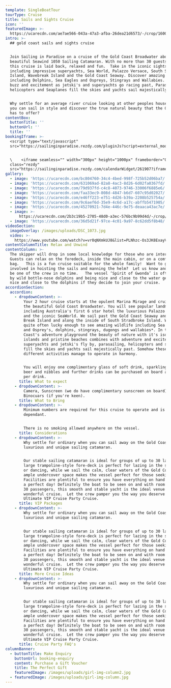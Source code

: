 ```yaml
---
template: SingleBoatTour
tourType: Cruise
title: Sails and Sights Cruise
icon: ''
featuredImage: >-
  https://ucarecdn.com/ae7ae566-043a-47a3-afba-26dea21d6573/-/crop/1600x966/0,234/-/preview/
intro: >-
  ## gold coast sails and sights cruise


  Join Sailing in Paradise on a cruise of the Gold Coast Broadwater aboard a
  beautiful Seawind 1050 Sailing Catamaran. With no more than 30 guests on board
  this cruise is laid back, relaxed and fun.  Take in the iconic sights
  including impressive superyachts, Sea World, Palazzo Versace, South Stradbroke
  Island, Wavebreak Island and the Gold Coast Seaway. Discover amazing wildlife
  including Dolphins, Sea Eagles and Ospreys, Stingrays and Wallabies. Feel the
  buzz and excitement as jetski's and superyachts go racing past, Parasailing,
  helicopters and Seaplanes fill the skies and yachts sail majestically by.


  Why settle for an average river cruise looking at other peoples houses when
  you can sail in style and discover the true natural beauty that the Gold Coast
  has to offer?
contentBox:
  buttonTitle: ''
  buttonUrl: ''
  title: ''
bookingIframe: >-
  <script type="text/javascript"
  src="https://sailinginparadise.rezdy.com/pluginJs?script=external_modal"></script>


  \    <iframe seamless="" width="300px" height="1000px" frameborder="0"
  class="rezdy"
  src="https://sailinginparadise.rezdy.com/calendarWidget/261907?iframe=true&targetFrame=_new_modal"></iframe>
gallery:
  - image: 'https://ucarecdn.com/bc804760-34c4-4bed-998f-725b52d06ba7/'
  - image: 'https://ucarecdn.com/631069ad-82a8-4ac3-8d26-6d02fa0367fd/'
  - image: 'https://ucarecdn.com/79d937fd-c4c8-4073-9746-33006f6885e6/'
  - image: 'https://ucarecdn.com/faa33ec9-808d-4847-b6d7-607c95d02027/'
  - image: 'https://ucarecdn.com/e46ff223-e751-4d26-b39a-2208b525754a/'
  - image: 'https://ucarecdn.com/9c6aef6d-35e9-4c6d-a17c-abffb5471905/'
  - image: 'https://ucarecdn.com/45270921-7d4e-446c-9e75-deaaca43ac7e/'
  - image: >-
      https://ucarecdn.com/2b3c19b5-2705-48d0-a3ec-576bc9b99d4d/-/crop/4000x5307/0,693/-/preview/
  - image: 'https://ucarecdn.com/36d5d21f-97ce-4c01-9a97-8c62dd5f8b48/'
videoSection:
  imageOverlay: /images/uploads/DSC_1073.jpg
  video: >-
    https://www.youtube.com/watch?v=vr0qNXmkUJ8&list=PLNhzc-Os3JK8ExayVzzoHVvP2c0-4_oqt
contentColumnTitle: Relax and Unwind
contentColumn: >-
  The skipper will drop in some local knowledge for those who are interested.
  Guests can relax on the foredeck, inside the main cabin, or on a comfy bean
  bag.   This is a fun cruise suitable for the whole family!  Want to get
  involved in hoisting the sails and manning the helm?  Let us know and you’ll
  be one of the crew in no time.   The vessel ‘Spirit of Gwonda’ is often joined
  by wild bottle-nose dolphins and being nice and close to the water gets you
  nice and close to the dolphins if they decide to join your cruise.
accordionSection:
  accordion:
    - dropdownContent: >-
        Your 2 hour cruise starts at the opulent Marina Mirage and cruises up
        the beautiful Gold Coast Broadwater. You will see popular landmarks
        including Australia's first 6 star hotel the luxurious Palazzo Versace
        and the iconic SeaWorld. We sail past the Gold Coast Seaway and Wave
        Break Island and along the inside of South Stradbroke Island. We are
        quite often lucky enough to see amazing wildlife including Sea Eagles
        and Osprey's, dolphins, stingrays, dugongs and wallabies*. In the Gold
        Coast's adventure playground the beauty of nature with it's isolated
        islands and pristine beaches combines with adventure and excitement as
        superyachts and jetski's fly by, parasailing, helicopters and seaplanes
        fill the skies and yachts sail majestically past. Somehow these vastly
        different activities manage to operate in harmony.


        You will enjoy one complimentary glass of soft drink, sparkling wine or
        beer and nibbles and further drinks can be purchased on board at only $5
        per drink.
      title: What to expect
    - dropdownContent: >-
        Camera, Sunscreen (we do have complimentary sunscreen on board),
        Binocuars (if you're keen).
      title: What to Bring
    - dropdownContent: >-
        Minimum numbers are required for this cruise to operate and is weather
        dependant.


        There is no smoking allowed anywhere on the vessel.
      title: Considerations
    - dropdownContent: >-
        Why settle for ordinary when you can sail away on the Gold Coast’s most
        luxurious and unique sailing catamaran.


        Our stable sailing catamaran is ideal for groups of up to 30 ladies. The
        large trampoline-style fore-deck is perfect for lazing in the sunshine
        or dancing, while we sail the calm, clear waters of the Gold Coast. The
        ample undercover space makes the vessel perfect for those seeking shade.
        Facilities are plentiful to ensure you have everything on hand to enjoy
        a perfect day! Definitely the boat to be seen on and with room for up to
        30 passengers, this smooth and stable yacht is the ideal venue for a
        wonderful cruise.  Let the crew pamper you the way you deserve with our
        Ultimate VIP Cruise Party Cruise.
      title: VIP Packages
    - dropdownContent: >-
        Why settle for ordinary when you can sail away on the Gold Coast’s most
        luxurious and unique sailing catamaran.


        Our stable sailing catamaran is ideal for groups of up to 30 ladies. The
        large trampoline-style fore-deck is perfect for lazing in the sunshine
        or dancing, while we sail the calm, clear waters of the Gold Coast. The
        ample undercover space makes the vessel perfect for those seeking shade.
        Facilities are plentiful to ensure you have everything on hand to enjoy
        a perfect day! Definitely the boat to be seen on and with room for up to
        30 passengers, this smooth and stable yacht is the ideal venue for a
        wonderful cruise.  Let the crew pamper you the way you deserve with our
        Ultimate VIP Cruise Party Cruise.
      title: More Cruise Ideas
    - dropdownContent: >-
        Why settle for ordinary when you can sail away on the Gold Coast’s most
        luxurious and unique sailing catamaran.


        Our stable sailing catamaran is ideal for groups of up to 30 ladies. The
        large trampoline-style fore-deck is perfect for lazing in the sunshine
        or dancing, while we sail the calm, clear waters of the Gold Coast. The
        ample undercover space makes the vessel perfect for those seeking shade.
        Facilities are plentiful to ensure you have everything on hand to enjoy
        a perfect day! Definitely the boat to be seen on and with room for up to
        30 passengers, this smooth and stable yacht is the ideal venue for a
        wonderful cruise.  Let the crew pamper you the way you deserve with our
        Ultimate VIP Cruise Party Cruise.
      title: Cruise Party FAQ's
columnBanner:
  - buttonTitle: Make Enquiry
    buttonUrl: booking-enquiry
    content: Purchase a Gift Voucher
    title: The Perfect Gift
    featuredImage: /images/uploads/girl-img-column2.jpg
  - featuredImage: /images/uploads/girl-img-column.jpg
---
```


